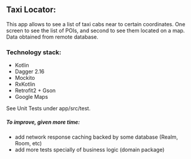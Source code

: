 ## Taxi Locator:
This app allows to see a list of taxi cabs near to certain coordinates. One screen to see the list of POIs, and second to see them located on a map. Data obtained from remote database. 

### Technology stack:
- Kotlin
- Dagger 2.16
- Mockito
- RxKotlin
- Retrofit2 + Gson
- Google Maps

See Unit Tests under app/src/test. 

##### To improve, given more time: 
 -  add network response caching backed by some database (Realm, Room,
    etc)
-  add more tests specially of business logic (domain package)
